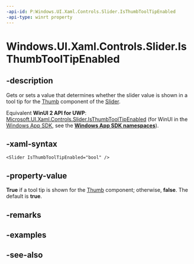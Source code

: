 ```yaml
---
-api-id: P:Windows.UI.Xaml.Controls.Slider.IsThumbToolTipEnabled
-api-type: winrt property
---
```


<!-- Property syntax
public bool IsThumbToolTipEnabled { get;  set; }
-->

# Windows.UI.Xaml.Controls.Slider.IsThumbToolTipEnabled

## -description
Gets or sets a value that determines whether the slider value is shown in a tool tip for the [Thumb](../windows.ui.xaml.controls.primitives/thumb.md) component of the [Slider](slider.md).

Equivalent **WinUI 2 API for UWP**: [Microsoft.UI.Xaml.Controls.Slider.IsThumbToolTipEnabled](/windows/winui/api/microsoft.ui.xaml.controls.slider.isthumbtooltipenabled) (for WinUI in the [Windows App SDK](/windows/apps/windows-app-sdk/), see the **[Windows App SDK namespaces](/windows/windows-app-sdk/api/winrt/)**).

## -xaml-syntax
```xaml
<Slider IsThumbToolTipEnabled="bool" />
```


## -property-value
**True** if a tool tip is shown for the [Thumb](../windows.ui.xaml.controls.primitives/thumb.md) component; otherwise, **false**. The default is **true**.

## -remarks

## -examples

## -see-also
